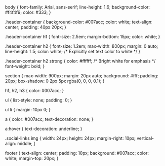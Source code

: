 body {
  font-family: Arial, sans-serif;
  line-height: 1.6;
  background-color: #f4f4f9;
  color: #333;
}

.header-container {
  background-color: #007acc;
  color: white;
  text-align: center;
  padding: 40px 20px;
}

.header-container h1 {
  font-size: 2.5em;
  margin-bottom: 15px;
  color: white;
}

.header-container h2 {
  font-size: 1.2em;
  max-width: 800px;
  margin: 0 auto;
  line-height: 1.5;
  color: white; /* Explicitly set text color to white */
}

.header-container h2 strong {
  color: #ffffff; /* Bright white for emphasis */
  font-weight: bold;
}

section {
  max-width: 900px;
  margin: 20px auto;
  background: #fff;
  padding: 20px;
  box-shadow: 0 2px 5px rgba(0, 0, 0, 0.1);
}

h1, h2, h3 {
  color: #007acc;
}

ul {
  list-style: none;
  padding: 0;
}

ul li {
  margin: 10px 0;
}

a {
  color: #007acc;
  text-decoration: none;
}

a:hover {
  text-decoration: underline;
}

.social-links img {
  width: 24px;
  height: 24px;
  margin-right: 10px;
  vertical-align: middle;
}

footer {
  text-align: center;
  padding: 10px;
  background: #007acc;
  color: white;
  margin-top: 20px;
}
